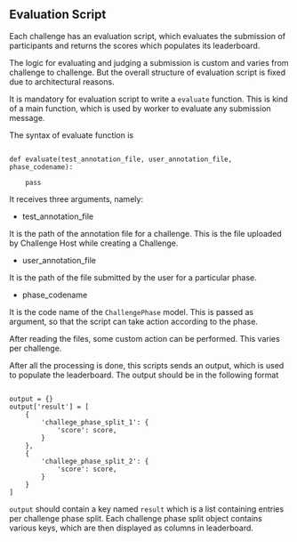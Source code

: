 ## Evaluation Script

Each challenge has an evaluation script, which evaluates the submission of participants and returns the scores which populates its leaderboard.

The logic for evaluating and judging a submission is custom and varies from challenge to challenge. But the overall structure of evaluation script is fixed due to architectural reasons.

It is mandatory for evaluation script to write a `evaluate` function. This is kind of a main function, which is used by worker to evaluate any submission message.

The syntax of evaluate function is

```

def evaluate(test_annotation_file, user_annotation_file, phase_codename):

    pass

```

It receives three arguments, namely:

* test_annotation_file

It is the path of the annotation file for a challenge. This is the file uploaded by Challenge Host while creating a Challenge.

* user_annotation_file

It is the path of the file submitted by the user for a particular phase.

* phase_codename

It is the code name of the `ChallengePhase` model. This is passed as argument, so that the script can take action according to the phase.

After reading the files, some custom action can be performed. This varies per challenge.

After all the processing is done, this scripts sends an output, which is used to populate the leaderboard. The output should be in the following format

```

output = {}
output['result'] = [
    {
        'challege_phase_split_1': {
            'score': score,
        }
    },
    {
        'challege_phase_split_2': {
            'score': score,
        }
    }
]

```

`output` should contain a key named `result` which is a list containing entries per challenge phase split. Each challenge phase split object contains various keys, which are then displayed as columns in leaderboard.
